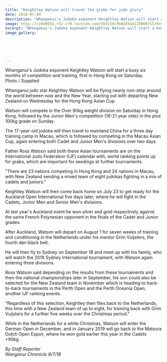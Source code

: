 ```yaml
---
title: "Keightley Watson will travel the globe for judo glory"
date: 2018-07-09
description: "Whanganui's Judoka exponent Keightley Watson will start a busy six months of competition & training..."
image: http://c1940652.r52.cf0.rackcdn.com/5b5150c9b8d39a4129000715/Keightley--full-photo.gif
excerpt: "Whanganui's Judoka exponent Keightley Watson will start a busy six months of competition and training, first in Hong Kong on Saturday."
image_gallery:
    
    
    
    
    
---
```


<p><span>Whanganui's Judoka exponent Keightley Watson will start a busy six months of competition and training, first in Hong Kong on Saturday.</span><br />Photo / Supplied</p>
<p class="element element-paragraph">Whanganui judo star Keightley Watson will be flying nearly non-stop around the world between now and the New Year, starting out with departing New Zealand on Wednesday for the Hong Kong Asian Cup.</p>
<p class="element element-paragraph">Watson will compete in the Over 90kg weight division on Saturday in Hong Kong, followed by the Junior Men's competition (18-21 year olds) in the plus 100kg grade on Sunday.</p>
<p class="element element-paragraph">The 17-year-old judoka will then travel to mainland China for a three day training camp in Macau, which is followed by competing in the Macau Asian Cup, again entering both Cadet and Junior Men's divisions over two days.</p>
<p class="element element-paragraph">Father Ross Watson said both these Asian tournaments are on the International Judo Federation (IJF) calendar with, world ranking points up for grabs, which are important for seedings at further tournaments.</p>
<p class="element element-paragraph">"There are 23 nations competing in Hong Kong and 24 nations in Macau, with New Zealand sending a mixed team of eight judokas fighting in a mix of cadets and juniors."</p>
<p class="element element-paragraph">Keightley Watson will then come back home on July 23 to get ready for the Auckland Open International five days later, where he will fight in the Cadets, Junior Men and Senior Men's divisions.</p>
<p class="element element-paragraph">At last year's Auckland event he won silver and gold respectively against the same French Polynesian opponent in the finals of the Cadet and Junior grades.</p>
<p class="element element-paragraph">After Auckland, Watson will depart on August 1 for seven weeks of training and conditioning in the Netherlands under his mentor Grim Vuijsters, the fourth dan black belt.</p>
<p class="element element-paragraph">He will then fly to Sydney on September 18 and meet up with his family, who will watch the 2018 Sydney International tournament, with Watson again entering three divisions.</p>
<p class="element element-paragraph">Ross Watson said depending on the results from these tournaments and then the national championships later in September, his son could also be selected for the New Zealand team in November which is heading to back-to-back tournaments in the Perth Open and the Perth Oceania Open, another IJF ranking events.</p>
<p class="element element-paragraph">"Regardless of this selection, Keightley then flies back to the Netherlands, this time with a New Zealand team of up to eight, for training back with Grim Vuijsters for a further five weeks over the Christmas period."</p>
<p class="element element-paragraph">While in the Netherlands for a white Christmas, Watson will enter the German Open in December, and in January 2019 will go back to the Matsura Dutch Open Espoir, where he won gold earlier this year in the Cadets +90kg.</p>
<p class="element element-paragraph"><em>By Staff Reporter</em><br /><em>Wanganui Chronicle 9/7/18</em></p>

